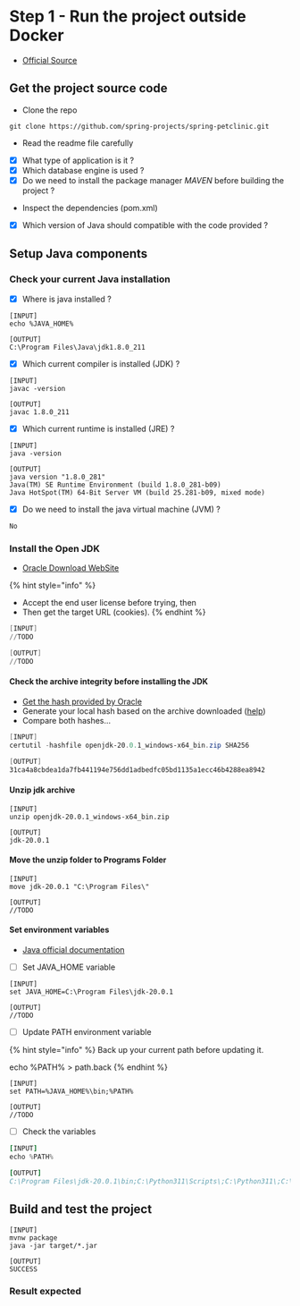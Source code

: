 # Step 1 - Run the project outside Docker

* [Official Source](https://docs.docker.com/language/java/build-images/)

## Get the project source code

* Clone the repo

```
git clone https://github.com/spring-projects/spring-petclinic.git
```

* Read the readme file carefully

<!---->

* [x] What type of application is it ?
* [x] Which database engine is used ?
* [x] Do we need to install the package manager _MAVEN_ before building the project ?

<!---->

* Inspect the dependencies (pom.xml)

<!---->

* [x] Which version of Java should compatible with the code provided ?

## Setup Java components

### Check your current Java installation

* [x] Where is java installed ?

```
[INPUT]
echo %JAVA_HOME%

[OUTPUT]
C:\Program Files\Java\jdk1.8.0_211
```

* [x] Which current compiler is installed (JDK) ?

```
[INPUT]
javac -version

[OUTPUT]
javac 1.8.0_211
```

* [x] Which current runtime is installed (JRE) ?

```
[INPUT]
java -version

[OUTPUT]
java version "1.8.0_281"
Java(TM) SE Runtime Environment (build 1.8.0_281-b09)
Java HotSpot(TM) 64-Bit Server VM (build 25.281-b09, mixed mode)
```

* [x] Do we need to install the java virtual machine (JVM) ?

```
No
```

### Install the Open JDK

* [Oracle Download WebSite](https://jdk.java.net/20/)

{% hint style="info" %}
* Accept the end user license before trying, then
* Then get the target URL (cookies).
{% endhint %}

```powershell
[INPUT]
//TODO

[OUTPUT]
//TODO
```

#### Check the archive integrity before installing the JDK

* [Get the hash provided by Oracle](https://download.java.net/java/GA/jdk20.0.1/b4887098932d415489976708ad6d1a4b/9/GPL/openjdk-20.0.1\_windows-x64\_bin.zip.sha256)
* Generate your local hash based on the archive downloaded ([help](https://learn.microsoft.com/en-us/powershell/module/microsoft.powershell.utility/get-filehash?view=powershell-7.3))
* Compare both hashes...

```powershell
[INPUT]
certutil -hashfile openjdk-20.0.1_windows-x64_bin.zip SHA256

[OUTPUT]
31ca4a8cbdea1da7fb441194e756dd1adbedfc05bd1135a1ecc46b4288ea8942
```

#### Unzip jdk archive

```
[INPUT]
unzip openjdk-20.0.1_windows-x64_bin.zip

[OUTPUT]
jdk-20.0.1
```

#### Move the unzip folder to Programs Folder

```
[INPUT]
move jdk-20.0.1 "C:\Program Files\"

[OUTPUT]
//TODO
```

#### Set environment variables

* [Java official documentation](https://dev.java/learn/getting-started/)

<!---->

* [ ] Set JAVA\_HOME variable

```
[INPUT]
set JAVA_HOME=C:\Program Files\jdk-20.0.1

[OUTPUT]
//TODO
```

* [ ] Update PATH environment variable

{% hint style="info" %}
Back up your current path before updating it.

echo %PATH% > path.back
{% endhint %}

```
[INPUT]
set PATH=%JAVA_HOME%\bin;%PATH%

[OUTPUT]
//TODO

```

* [ ] Check the variables

```f
[INPUT]
echo %PATH%

[OUTPUT]
C:\Program Files\jdk-20.0.1\bin;C:\Python311\Scripts\;C:\Python311\;C:\Program Files\ImageMagick-7.1.1-Q16-HDRI;C:\Program Files\Ruby31-x64\bin;C:\Program Files (x86)\VMware\VMware Workstation\bin\;C:\Program Files (x86)\Common Files\Oracle\Java\javapath;C:\WINDOWS\system32;C:\WINDOWS;C:\WINDOWS\System32\Wbem;C:\WINDOWS\System32\WindowsPowerShell\v1.0\;C:\WINDOWS\System32\OpenSSH\;C:\ProgramData\chocolatey\bin;C:\Program Files\MariaDB 10.10\bin;C:\tools\php81;C:\Program Files\Microsoft VS Code\bin;C:\ProgramData\ComposerSetup\bin;C:\Program Files\Amazon\AWSCLIV2\;C:\Program Files\nodejs\;C:\tools\php82;C:\Program Files\Git\cmd;C:\Program Files\GitHub CLI\;C:\Program Files\Microsoft SQL Server\130\Tools\Binn\;C:\Program Files\Microsoft SQL Server\Client SDK\ODBC\170\Tools\Binn\;C:\Program Files\dotnet\;C:\Program Files\Microsoft SQL Server\150\Tools\Binn\;C:\Program Files\Java\jdk1.8.0_211\bin;;C:\Program Files\Docker\Docker\resources\bin;f
```

## Build and test the project

```
[INPUT]
mvnw package
java -jar target/*.jar

[OUTPUT]
SUCCESS
```

### Result expected 

<figure><img src="../../.gitbook/assets/image (4).png" alt=""><figcaption></figcaption></figure>

<figure><img src="../../.gitbook/assets/image (1).png" alt=""><figcaption></figcaption></figure>

